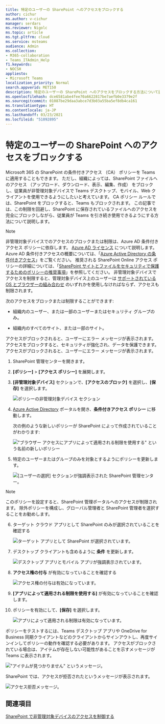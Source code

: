 ```yaml
---
title: 特定のユーザーの SharePoint へのアクセスをブロックする
author: cichur
ms.author: v-cichur
manager: serdars
ms.reviewer: Nigolc
ms.topic: article
ms.tgt.pltfrm: cloud
ms.service: msteams
audience: Admin
ms.collection:
- M365-collaboration
- Teams_ITAdmin_Help
f1.keywords:
- NOCSH
appliesto:
- Microsoft Teams
localization_priority: Normal
search.appverid: MET150
description: 特定のユーザーの SharePoint へのアクセスをブロックする方法について説明します
ms.openlocfilehash: dce6581abe4fee70a6622817be7aefb0e3379e2f
ms.sourcegitcommit: 01087be29daa3abce7d3b03a55ba5ef8db4ca161
ms.translationtype: HT
ms.contentlocale: ja-JP
ms.lasthandoff: 03/23/2021
ms.locfileid: "51092895"
---
```

# <a name="block-access-to-sharepoint-for-specific-users"></a>特定のユーザーの SharePoint へのアクセスをブロックする

Microsoft 365 の SharePoint の条件付きアクセス （CA） ポリシーを Teams に適用することもできます。 ただし、組織によっては、SharePoint ファイルへのアクセス （アップロード、ダウンロード、表示、編集、作成） をブロックし、従業員が非管理対象デバイスで Teams デスクトップ、モバイル、Web クライアントを使用できるようにしたいと考えています。 CA ポリシー ルールでは、SharePoint をブロックすると、Teams もブロックされます。 この記事では、この制限を回避し、SharePoint に保存されているファイルへのアクセスを完全にブロックしながら、従業員が Teams を引き続き使用できるようにする方法について説明します。

> [!Note]
> 非管理対象デバイスでのアクセスのブロックまたは制限は、Azure AD 条件付きアクセス ポリシーに依存します。 [Azure AD ライセンス](https://azure.microsoft.com/pricing/details/active-directory/) について説明します。 Azure AD 条件付きアクセスの概要については、「[Azure Active Directory の条件付きアクセス](/azure/active-directory/conditional-access/overview)」をご覧ください。 推奨される SharePoint Online アクセス ポリシーの詳細については、「[SharePoint サイトとファイルをセキュリティで保護するためのポリシーの推奨事項](/microsoft-365/enterprise/sharepoint-file-access-policies)」を参照してください。 非管理対象デバイスでアクセスを制限すると、管理対象デバイス上のユーザーは [サポートされている OS とブラウザーの組み合わせ](/azure/active-directory/conditional-access/technical-reference#client-apps-condition) のいずれかを使用しなければならず、アクセスも制限されます。

次のアクセスをブロックまたは制限することができます:

- 組織内のユーザー、または一部のユーザーまたはセキュリティ グループのみ。

- 組織内のすべてのサイト、または一部のサイト。

アクセスがブロックされると、ユーザーにエラー メッセージが表示されます。 アクセスをブロックすると、セキュリティが強化され、データを保護できます。 アクセスがブロックされると、ユーザーにエラー メッセージが表示されます。

1. SharePoint 管理センターを開きます。

2. **[ポリシー]** > **[アクセス ポリシー]** を展開します。

3. **[非管理対象デバイス]** セクションで、**[アクセスのブロック]** を選択し、**[保存]** を選択します。

   ![ポリシーの非管理対象デバイス セクション](media/no-sharepoint-access1.png)

4. [Azure Active Directory](https://portal.azure.com/#blade/Microsoft_AAD_IAM/ConditionalAccessBlade/Policies) ポータルを開き、**条件付きアクセス ポリシー** に移動します。

    次の例のような新しいポリシーが SharePoint によって作成されていることがわかります:

    !["ブラウザー アクセスにアプリによって適用される制限を使用する" という名前の新しいポリシー](media/no-sharepoint-access2.png)

5. 特定のユーザーまたはグループのみを対象とするようにポリシーを更新します。

    ![[ユーザーの選択] セクションが強調表示された SharePoint 管理センター。](media/no-sharepoint-access2b.png)

  > [!Note]
> このポリシーを設定すると、SharePoint 管理ポータルへのアクセスが制限されます。 除外ポリシーを構成し、グローバル管理者と SharePoint 管理者を選択することをお勧めします。

6. ターゲット クラウド アプリとして SharePoint のみが選択されていることを確認する

    ![ターゲット アプリとして SharePoint が選択されています。](media/no-sharepoint-access3.png)

7. デスクトップ クライアントも含めるように **条件** を更新します。

    ![デスクトップ アプリとモバイル アプリが強調表示されています。](media/no-sharepoint-access4.png)

8. **アクセス権の付与** が有効になっていることを確認する

    ![アクセス権の付与は有効になっています。](media/no-sharepoint-access5.png)

9. **[アプリによって適用される制限を使用する]** が有効になっていることを確認します。

10. ポリシーを有効にして、**[保存]** を選択します。

    ![アプリによって適用される制限は有効になっています。](media/no-sharepoint-access6.png)

ポリシーをテストするには、Teams デスクトップ アプリや OneDrive for Business 同期クライアントなどのクライアントからサインアウトし、再度サインインしてポリシーの動作を確認する必要があります。 アクセスがブロックされている場合は、アイテムが存在しない可能性があることを示すメッセージが Teams に表示されます。

 !["アイテムが見つかりません" というメッセージ。](media/access-denied-sharepoint.png)

SharePoint では、アクセスが拒否されたというメッセージが表示されます。

![アクセス拒否メッセージ。](media/blocked-access-warning.png)

## <a name="related-topics"></a>関連項目

[SharePoint で非管理対象デバイスのアクセスを制御する](/sharepoint/control-access-from-unmanaged-devices)